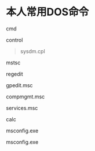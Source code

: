 # 本人常用DOS命令

cmd

control
  >sysdm.cpl

mstsc

regedit

gpedit.msc

compmgmt.msc

services.msc

calc

msconfig.exe

msconfig.exe



